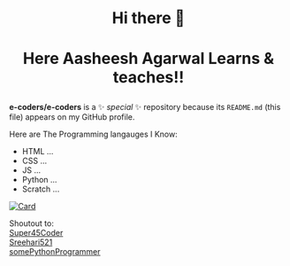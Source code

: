 # <p align="center">Hi there 👋</p>
# <p align="center">Here Aasheesh Agarwal Learns & teaches!!</p>

**e-coders/e-coders** is a ✨ _special_ ✨ repository because its `README.md` (this file) appears on my GitHub profile.

Here are The Programming langauges I Know:

- HTML ...
- CSS ...
- JS ...
- Python ...
- Scratch ...

[![Card](https://github.com/e-coders/e-coders/blob/e73eee0c209d1b40ad6fc459bce14ff9d28171be/card.svg)](https://github.com/e-coders/e-coders/blob/e73eee0c209d1b40ad6fc459bce14ff9d28171be/card.svg)

Shoutout to:
<br>
<a href="https://github.com/Super45Coder" target="blank_">Super45Coder</a>
<br>
<a href="https://github.com/Sreehari521" target="blank_">Sreehari521</a>
<br>
<a href="https://github.com/somePythonProgrammer" target="blank_">somePythonProgrammer</a>
